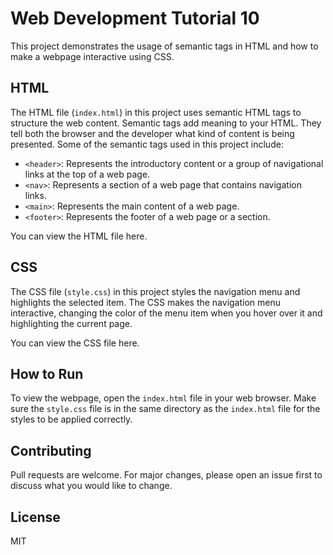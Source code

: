 # Web Development Tutorial 10

This project demonstrates the usage of semantic tags in HTML and how to make a webpage interactive using CSS.

## HTML

The HTML file (`index.html`) in this project uses semantic HTML tags to structure the web content. Semantic tags add meaning to your HTML. They tell both the browser and the developer what kind of content is being presented. Some of the semantic tags used in this project include:

- `<header>`: Represents the introductory content or a group of navigational links at the top of a web page.
- `<nav>`: Represents a section of a web page that contains navigation links.
- `<main>`: Represents the main content of a web page.
- `<footer>`: Represents the footer of a web page or a section.

You can view the HTML file here.

## CSS

The CSS file (`style.css`) in this project styles the navigation menu and highlights the selected item. The CSS makes the navigation menu interactive, changing the color of the menu item when you hover over it and highlighting the current page.

You can view the CSS file here.

## How to Run

To view the webpage, open the `index.html` file in your web browser. Make sure the `style.css` file is in the same directory as the `index.html` file for the styles to be applied correctly.

## Contributing

Pull requests are welcome. For major changes, please open an issue first to discuss what you would like to change.

## License

MIT
